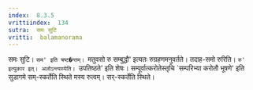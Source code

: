 ```yaml
---
index:  8.3.5
vrittiindex:  134
sutra:  समः सुटि
vritti:  balamanorama 
---
```


समः सुटि। `सम' इति षष्ट�न्तम्। `मतुवसो रु सम्बुद्धौ' इत्यतः रुग्रहणमनुवर्तते। तदाह-समो रुरिति। `रु' इत्युकार इत्। अलोऽन्त्यस्येति। `उपतिष्ठते' इति शेषः। सम्पूर्वात्करोतेस्तृचि `सम्परिभ्या करोतौ भूषणे' इति सुडागमे सम्-स्कर्तेति स्थिते मस्य रुत्वम्। सर्-स्कर्तेति स्थिते। 


